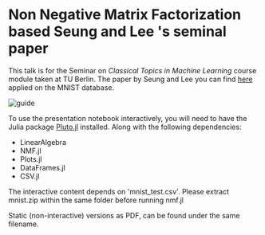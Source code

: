 # Non Negative Matrix Factorization based Seung and Lee 's seminal paper

This talk is for the Seminar on *Classical Topics in Machine Learning* course module taken at TU Berlin.
The paper by Seung and Lee you can find [here](http://web.cs.ucla.edu/~yzsun/classes/2014Spring_CS7280/Papers/Clustering/NNF_lee01algorithms.pdf) applied on the MNIST database.

![guide](readme.gif)


To use the presentation notebook interactively, you will need to have the Julia package [Pluto.jl](https://github.com/fonsp/Pluto.jl) installed. Along with the following dependencies:
- LinearAlgebra
- NMF.jl
- Plots.jl
- DataFrames.jl
- CSV.jl

The interactive content depends on 'mnist_test.csv'. Please extract mnist.zip within the same folder before running nmf.jl

Static (non-interactive) versions as PDF,  can be found under the same filename.


